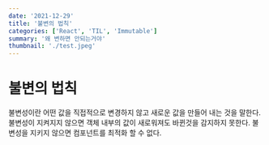 ```yaml
---
date: '2021-12-29'
title: '불변의 법칙'
categories: ['React', 'TIL', 'Immutable']
summary: '왜 변하면 안되는거야'
thumbnail: './test.jpeg'
---
```


# 불변의 법칙

불변성이란 어떤 값을 직접적으로 변경하지 않고 새로운 값을 만들어 내는 것을 말한다.
불변성이 지켜지지 않으면 객체 내부의 값이 새로워져도 바뀐것을 감지하지 못한다.
불변성을 지키지 않으면 컴포넌트를 최적화 할 수 없다.
